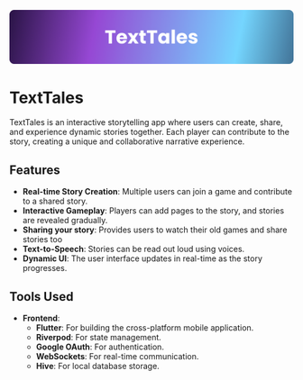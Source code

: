 ![screenshot](/assets/TextTales.png)
# TextTales

TextTales is an interactive storytelling app where users can create, share, and experience dynamic stories together. Each player can contribute to the story, creating a unique and collaborative narrative experience.

## Features

- **Real-time Story Creation**: Multiple users can join a game and contribute to a shared story.
- **Interactive Gameplay**: Players can add pages to the story, and stories are revealed gradually.
- **Sharing your story**: Provides users to watch their old games and share stories too
- **Text-to-Speech**: Stories can be read out loud using voices.
- **Dynamic UI**: The user interface updates in real-time as the story progresses.

## Tools Used

- **Frontend**:
  - **Flutter**: For building the cross-platform mobile application.
  - **Riverpod**: For state management.
  - **Google OAuth**: For authentication.
  - **WebSockets**: For real-time communication.
  - **Hive**: For local database storage.
